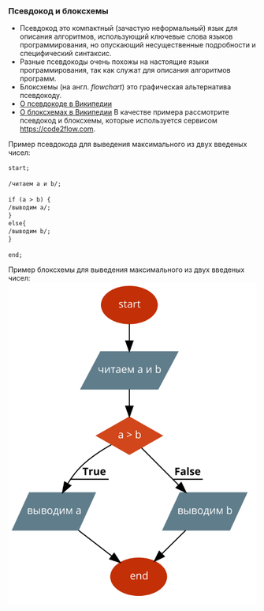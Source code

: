 ### Псевдокод и блоксхемы

* Псевдокод это компактный (зачастую неформальный) язык для описания алгоритмов, использующий ключевые слова языков программирования, но опускающий несущественные подробности и специфический синтаксис.
* Разные псевдокоды очень похожы на настоящие языки программирования, так как служат для описания алгоритмов программ.
* Блоксхемы (на англ. _flowchart_) это графическая альтернатива псевдокоду.
* [О псевдокоде в Википедии](https://ru.wikipedia.org/wiki/Псевдокод_(язык_описания_алгоритмов))
* [О блоксхемах в Википедии](https://ru.wikipedia.org/wiki/Блок-схема)
В качестве примера рассмотрите псевдокод и блоксхемы, которые используется сервисом https://code2flow.com.

Пример псевдокода для выведения максимального из двух введеных чисел:
```
start;

/читаем a и b/;

if (a > b) { 
/выводим a/;
}
else{
/выводим b/;
}

end;
```

Пример блоксхемы для выведения максимального из двух введеных чисел:
![flowchart](max_of_two_numbers.png)


